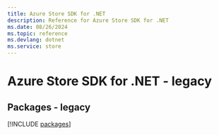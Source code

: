 ```yaml
---
title: Azure Store SDK for .NET
description: Reference for Azure Store SDK for .NET
ms.date: 08/26/2024
ms.topic: reference
ms.devlang: dotnet
ms.service: store
---
```

# Azure Store SDK for .NET - legacy
## Packages - legacy
[!INCLUDE [packages](store-index.md)]